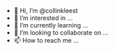 - 👋 Hi, I’m @collinkleest
- 👀 I’m interested in ...
- 🌱 I’m currently learning ...
- 💞️ I’m looking to collaborate on ...
- 📫 How to reach me ...

<!---
collinkleest/collinkleest is a ✨ special ✨ repository because its `README.md` (this file) appears on your GitHub profile.
You can click the Preview link to take a look at your changes.
--->
